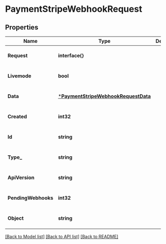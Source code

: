 # PaymentStripeWebhookRequest

## Properties
Name | Type | Description | Notes
------------ | ------------- | ------------- | -------------
**Request** | **interface{}** |  | [optional] [default to null]
**Livemode** | **bool** |  | [optional] [default to null]
**Data** | [***PaymentStripeWebhookRequestData**](PaymentStripeWebhookRequest_data.md) |  | [optional] [default to null]
**Created** | **int32** |  | [optional] [default to null]
**Id** | **string** |  | [optional] [default to null]
**Type_** | **string** |  | [optional] [default to null]
**ApiVersion** | **string** |  | [optional] [default to null]
**PendingWebhooks** | **int32** |  | [optional] [default to null]
**Object** | **string** |  | [optional] [default to null]

[[Back to Model list]](../README.md#documentation-for-models) [[Back to API list]](../README.md#documentation-for-api-endpoints) [[Back to README]](../README.md)


